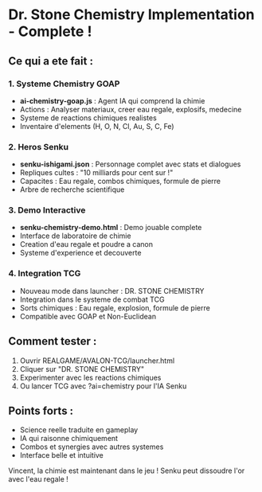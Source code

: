 # Dr. Stone Chemistry Implementation - Complete !

## Ce qui a ete fait :

### 1. Systeme Chemistry GOAP
- **ai-chemistry-goap.js** : Agent IA qui comprend la chimie
- Actions : Analyser materiaux, creer eau regale, explosifs, medecine
- Systeme de reactions chimiques realistes
- Inventaire d'elements (H, O, N, Cl, Au, S, C, Fe)

### 2. Heros Senku
- **senku-ishigami.json** : Personnage complet avec stats et dialogues
- Repliques cultes : "10 milliards pour cent sur !"
- Capacites : Eau regale, combos chimiques, formule de pierre
- Arbre de recherche scientifique

### 3. Demo Interactive
- **senku-chemistry-demo.html** : Demo jouable complete
- Interface de laboratoire de chimie
- Creation d'eau regale et poudre a canon
- Systeme d'experience et decouverte

### 4. Integration TCG
- Nouveau mode dans launcher : DR. STONE CHEMISTRY
- Integration dans le systeme de combat TCG
- Sorts chimiques : Eau regale, explosion, formule de pierre
- Compatible avec GOAP et Non-Euclidean

## Comment tester :

1. Ouvrir REALGAME/AVALON-TCG/launcher.html
2. Cliquer sur "DR. STONE CHEMISTRY"
3. Experimenter avec les reactions chimiques
4. Ou lancer TCG avec ?ai=chemistry pour l'IA Senku

## Points forts :

- Science reelle traduite en gameplay
- IA qui raisonne chimiquement
- Combos et synergies avec autres systemes
- Interface belle et intuitive

Vincent, la chimie est maintenant dans le jeu ! Senku peut dissoudre l'or avec l'eau regale !